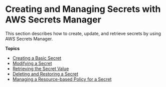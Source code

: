# Creating and Managing Secrets with AWS Secrets Manager<a name="managing-secrets"></a>

This section describes how to create, update, and retrieve secrets by using AWS Secrets Manager\.

**Topics**
+ [Creating a Basic Secret](manage_create-basic-secret.md)
+ [Modifying a Secret](manage_update-secret.md)
+ [Retrieving the Secret Value](manage_retrieve-secret.md)
+ [Deleting and Restoring a Secret](manage_delete-restore-secret.md)
+ [Managing a Resource\-based Policy for a Secret](manage_secret-policy.md)